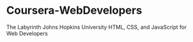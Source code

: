 # Coursera-WebDevelopers
The Labyrinth
Johns Hopkins University
HTML, CSS, and JavaScript for Web Developers
